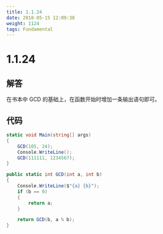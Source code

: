 ```yaml
---
title: 1.1.24
date: 2018-05-15 12:09:38
weight: 1124
tags: Fundamental
---
```


# 1.1.24


## 解答

在书本中 GCD 的基础上，在函数开始时增加一条输出语句即可。

## 代码

```csharp
static void Main(string[] args)
{
    GCD(105, 24);
    Console.WriteLine();
    GCD(111111, 1234567);
}

public static int GCD(int a, int b)
{
    Console.WriteLine($"{a} {b}");
    if (b == 0)
    {
        return a;
    }

    return GCD(b, a % b);
}
```

